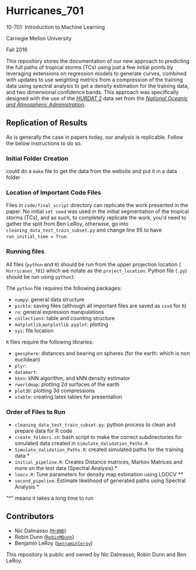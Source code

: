 # Hurricanes_701

10-701: Introduction to Machine Learning

Carnegie Mellon University

Fall 2016

This repository stores the documentation of our new approach to predicting the 
full paths of tropical storms (TCs) using just a few initial points by 
leveraging extensions on regression models to generate curves, combined with 
updates to use weighting metrics from a compression of the training data 
using spectral analysis to get a density estimation for the training data,
and two dimensional confidence bands. This approach was specifically designed
with the use of the 
[*HURDAT 2*](http://www.aoml.noaa.gov/hrd/hurdat/hurdat2-1851-2015-070616.txt) 
data set from the 
[*National Oceanic and Atmospheric Administration*](http://www.aoml.noaa.gov/hrd/hurdat/Data_Storm.html). 

## Replication of Results
As is generally the case in papers today, our analysis is replicable. Follow the
below instructions to do so.

### Initial Folder Creation 
could do a `make` file to get the data from the website and put it in a data folder

### Location of Important Code Files
Files in `code/final_script` directory can replicate the work presented in the 
paper. No initial `set seed` was used in the initial segmentation of the 
tropical storms (TCs), and as such, to completely replicate the work, you'd need
to gather the split from Ben LeRoy, otherwise, go into 
`cleaning_data_test_train_subset.py` and change line 95 to have 
`run_initial_time = True`.

### Running files
All files (`python` and `R`) should be run from the upper projection location (
`Hurricanes_701`) which we notate as the `project_location`. Python file 
(`.py`) should be run using `python3`.

The `python` file requires the following packages:
- `numpy`: general data structure
- `pickle`: saving files (although all important files are saved as `csv`s for 
`R`)
- `re`: general expression manipulations
- `collections`: table and counting structure
- `matplotlib`,`matplotlib.pyplot`: plotting
- `sys`: file location

`R` files require the following libraries:
- `geosphere`: distances and bearing on spheres (for the earth: which is non euclidean)
- `plyr`: 
- `datamart`: 
- `kknn`: kNN algorithm, and kNN density estimator
- `rworldmap`: plotting 2d surfaces of the earth
- `plot3D`: plotting 3d compressions
- `xtable`: creating latex tables for presentation

### Order of Files to Run
- `cleaning_data_test_train_subset.py`: python process to clean and prepare data for R code
- `create_folders.sh`: bash script to make the correct subdirectories for simulated data created in `Simulate_Validation_Paths.R`
- `Simulate_Validation_Paths.R`: created simulated paths for the training data *
- `initial_pipeline.R`: Creates Distance matrices, Markov Matrices and more on the test data (Spectral Analysis).*
- `loocv.R`: Tune parameters for density map estimation using LOOCV **
- `second_pipeline`: Estimate likelihood of generated paths using Spectral Analysis *

"*" means it takes a long time to run

## Contributors 
- Nic Dalmasso ([`Mr8ND`](https://github.com/Mr8ND))
- Robin Dunn  ([`RobinMDunn`](https://github.com/RobinMDunn))
- Benjamin LeRoy ([`benjaminleroy`](https://github.com/benjaminleroy))

This repository is public and owned by Nic Dalmasso, Robin Dunn and Ben LeRoy.

